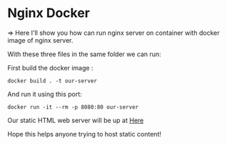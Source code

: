 # Nginx Docker 

=> Here I'll show you how can run nginx server on container with docker image of nginx server.

With these three files in the same folder we can run:

First build the docker image :

```
docker build . -t our-server
```

And run it using this port:

```
docker run -it --rm -p 8080:80 our-server
```

Our static HTML web server will be up at [Here](http://localhost:8080/)


Hope this helps anyone trying to host static content! 